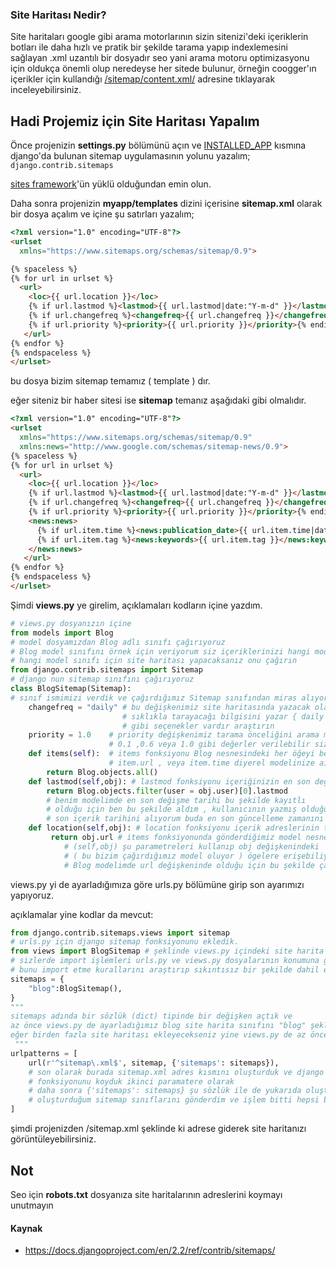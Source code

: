 ### Site Haritası Nedir?

Site haritaları google gibi arama motorlarının sizin sitenizi'deki içeriklerin botları ile daha hızlı ve pratik bir şekilde tarama yapıp indexlemesini sağlayan .xml uzantılı bir dosyadır seo yani arama motoru optimizasyonu için oldukça önemli olup neredeyse her sitede bulunur, örneğin coogger'ın içerikler için kullandığı [/sitemap/content.xml/](https://www.coogger.com/sitemap/content.xml/) adresine tıklayarak inceleyebilirsiniz.

## Hadi Projemiz için Site Haritası Yapalım

Önce projenizin **settings.py** bölümünü açın ve  [INSTALLED_APP](https://docs.djangoproject.com/en/1.11/ref/settings/#std:setting-INSTALLED_APPS) kısmına django'da bulunan sitemap uygulamasının yolunu yazalım; `django.contrib.sitemaps`

[sites framework](https://docs.djangoproject.com/en/1.11/ref/contrib/sites/#module-django.contrib.sites)'ün yüklü olduğundan emin olun.

Daha sonra projenizin **myapp/templates** dizini içerisine **sitemap.xml** olarak bir dosya açalım ve içine şu satırları yazalım;

```html
<?xml version="1.0" encoding="UTF-8"?>
<urlset
  xmlns="https://www.sitemaps.org/schemas/sitemap/0.9">

{% spaceless %}
{% for url in urlset %}
  <url>
    <loc>{{ url.location }}</loc>
    {% if url.lastmod %}<lastmod>{{ url.lastmod|date:"Y-m-d" }}</lastmod>{% endif %}
    {% if url.changefreq %}<changefreq>{{ url.changefreq }}</changefreq>{% endif %}
    {% if url.priority %}<priority>{{ url.priority }}</priority>{% endif %}
   </url>
{% endfor %}
{% endspaceless %}
</urlset>
```

bu dosya bizim sitemap temamız ( template ) dır.

eğer siteniz bir haber sitesi ise **sitemap** temanız aşağıdaki gibi olmalıdır.

```html
<?xml version="1.0" encoding="UTF-8"?>
<urlset
  xmlns="https://www.sitemaps.org/schemas/sitemap/0.9"
  xmlns:news="http://www.google.com/schemas/sitemap-news/0.9">
{% spaceless %}
{% for url in urlset %}
  <url>
    <loc>{{ url.location }}</loc>
    {% if url.lastmod %}<lastmod>{{ url.lastmod|date:"Y-m-d" }}</lastmod>{% endif %}
    {% if url.changefreq %}<changefreq>{{ url.changefreq }}</changefreq>{% endif %}
    {% if url.priority %}<priority>{{ url.priority }}</priority>{% endif %}
    <news:news>
      {% if url.item.time %}<news:publication_date>{{ url.item.time|date:"Y-m-d" }}</news:publication_date>{% endif %}
      {% if url.item.tag %}<news:keywords>{{ url.item.tag }}</news:keywords>{% endif %}
    </news:news>
   </url>
{% endfor %}
{% endspaceless %}
</urlset>
```

Şimdi **views.py** ye girelim, açıklamaları kodların içine yazdım.

```python
# views.py dosyanızın içine
from models import Blog
# model dosyamızdan Blog adlı sınıfı çağırıyoruz
# Blog model sınıfını örnek için veriyorum siz içeriklerinizi hangi model sınıfında tutuyorsanız yanı
# hangi model sınıfı için site haritası yapacaksanız onu çağırın
from django.contrib.sitemaps import Sitemap
# django nun sitemap sınıfını çağırıyoruz
class BlogSitemap(Sitemap):
# sınıf ismimizi verdik ve çağırdığımız Sitemap sınıfından miras alıyoruz
    changefreq = "daily" # bu değişkenimiz site haritasında yazacak olan ne
                         # sıklıkla tarayacağı bilgisini yazar { daily always weekly }
                         # gibi seçenekler vardır araştırın
    priority = 1.0    # priority değişkenimiz tarama önceliğini arama motorlarına belirtir
                      # 0.1 ,0.6 veya 1.0 gibi değerler verilebilir size kalmış
    def items(self):  # items fonksiyonu Blog nesnesindeki her öğeyi belirtir yani
                      # item.url , veya item.time diyerel modelinize ait değişkenleri alabilirsiniz
        return Blog.objects.all()
    def lastmod(self,obj): # lastmod fonksiyonu içeriğinizin en son değiştirilme tarihini gösterir.
        return Blog.objects.filter(user = obj.user)[0].lastmod
        # benim modelimde en son değişme tarihi bu şekilde kayıtlı
        # olduğu için ben bu şekilde aldım , kullanıcının yazmış olduğu en
        # son içerik tarihini alıyorum buda en son güncelleme zamanını vermiş oluyor ve bu bilgiyi return ile gönderiyorum
    def location(self,obj): # location fonksiyonu içerik adreslerinin tutulduğu yerdir
         return obj.url # items fonksiyonunda gönderdiğimiz model nesnemizin öğelerine erişmek için
            # (self,obj) şu parametreleri kullanıp obj değişkenindeki
            # ( bu bizim çağırdığımız model oluyor ) ögelere erişebiliyoruz bende içerik adreseri
            # Blog modelimde url değişkeninde olduğu için bu şekilde çağırdım.
```

views.py yi de ayarladığımıza göre urls.py bölümüne girip son ayarımızı yapıyoruz.

açıklamalar yine kodlar da mevcut:

```python
from django.contrib.sitemaps.views import sitemap
# urls.py için django sitemap fonksiyonunu ekledik.
from views import BlogSitemap # şeklinde views.py içindeki site harita sınıfımı çağırdım
# sizlerde import işlemleri urls.py ve views.py dosyalarının konumuna göre değişebilir
# bunu import etme kurallarını araştırıp sıkıntısız bir şekilde dahil edebilirsiniz
sitemaps = {
    "blog":BlogSitemap(),
}
"""
sitemaps adında bir sözlük (dict) tipinde bir değişken açtık ve
az önce views.py de ayarladığımız blog site harita sınıfını "blog" şeklinde sözlüğümüze gönderdik
eğer birden fazla site haritası ekleyecekseniz yine views.py de az önce yaptığımız işlemleri başka eklemek istediğiniz model sınıfınızı dahil ederek ayarlayıp o sınıfı urls.py içine çağırarak ( import ederek ) sitemaps sözlüğüne eklemeniz yetecektir.
 """
urlpatterns = [
    url(r'^sitemap\.xml$', sitemap, {'sitemaps': sitemaps}),
    # son olarak burada sitemap.xml adres kısmını oluşturduk ve django nun sitemap
    # fonksiyonunu koyduk ikinci paramatere olarak
    # daha sonra {'sitemaps': sitemaps} şu sözlük ile de yukarıda oluşturduğumuz sitemaps
    # oluşturduğum sitemap sınıflarını gönderdim ve işlem bitti hepsi bu kadar
]
```

şimdi  projenizden /sitemap.xml şeklinde ki adrese giderek site haritanızı görüntüleyebilirsiniz.


## Not
Seo için **robots.txt** dosyanıza site haritalarının adreslerini koymayı unutmayın

#### Kaynak
- https://docs.djangoproject.com/en/2.2/ref/contrib/sitemaps/
